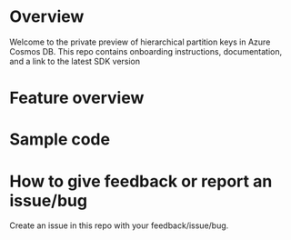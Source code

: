 # Overview
Welcome to the private preview of hierarchical partition keys in Azure Cosmos DB. This repo contains onboarding instructions, documentation, and a link to the latest SDK version 

# Feature overview

# Sample code

# How to give feedback or report an issue/bug
Create an issue in this repo with your feedback/issue/bug.



